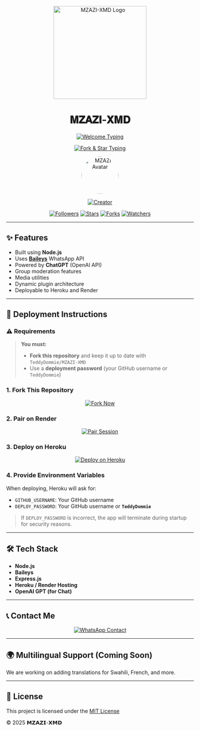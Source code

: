 <p align="center">
  <img src="https://i.imgur.com/k6IOxbZ.jpeg" width="250" alt="MZAZI-XMD Logo"/>
</p>

<h1 align="center">𝐌𝐙𝐀𝐙𝐈-𝐗𝐌𝐃</h1>

<p align="center">
  <a href="https://whatsapp.com/channel/0029VajQn6YF1YlPE0XgBC2m">
    <img src="https://readme-typing-svg.herokuapp.com?font=Rockstar-ExtraBold&size=30&pause=1000&color=0000FF&center=true&vCenter=true&width=500&height=60&lines=WELCOME+TO+MZAZI-XMD!" alt="Welcome Typing"/>
  </a>
</p>

<p align="center">
  <a href="https://github.com/TeddyDommie">
    <img src="https://readme-typing-svg.herokuapp.com?font=Rockstar-ExtraBold&color=F33A6A&lines=FORK+AND+MAYBE+GIVE+ME+A+STAR" alt="Fork & Star Typing"/>
  </a>
</p>

<p align="center">
  <a href="https://github.com/TeddyDommie">
    <img src="https://github.com/TeddyDommie.png" width="100" style="border-radius: 50%;" alt="MZAZI Avatar"/>
  </a>
</p>

<p align="center">
  <a href="#"><img title="Creator" src="https://img.shields.io/badge/Creator-𝗠𝗭𝗔𝗭𝗜-blue.svg?style=for-the-badge&logo=github"></a>
</p>

<p align="center">
  <a href="https://github.com/TeddyDommie?tab=followers"><img src="https://img.shields.io/github/followers/TeddyDommie?label=Followers&style=social" alt="Followers"></a>
  <a href="https://github.com/TeddyDommie/MZAZI-XMD/stargazers/"><img src="https://img.shields.io/github/stars/TeddyDommie/MZAZI-XMD?&style=social" alt="Stars"></a>
  <a href="https://github.com/TeddyDommie/MZAZI-XMD/network/members"><img src="https://img.shields.io/github/forks/TeddyDommie/MZAZI-XMD?style=social" alt="Forks"></a>
  <a href="https://github.com/TeddyDommie/MZAZI-XMD/watchers"><img src="https://img.shields.io/github/watchers/TeddyDommie/MZAZI-XMD?label=Watching&style=social" alt="Watchers"></a>
</p>

---

## ✨ Features

- Built using **Node.js**
- Uses [**Baileys**](https://github.com/whiskeysockets/Baileys) WhatsApp API
- Powered by **ChatGPT** (OpenAI API)
- Group moderation features
- Media utilities
- Dynamic plugin architecture
- Deployable to Heroku and Render

---

## 🚀 Deployment Instructions

### ⚠️ Requirements

> **You must:**
> - **Fork this repository** and keep it up to date with `TeddyDommie/MZAZI-XMD`
> - Use a **deployment password** (your GitHub username or `TeddyDommie`)

### 1. Fork This Repository

<p align="center">
  <a href="https://github.com/TeddyDommie/MZAZI-XMD/fork">
    <img src="https://img.shields.io/badge/Fork%20Create-purple?style=for-the-badge&logo=github" alt="Fork Now">
  </a>
</p>

### 2. Pair on Render

<p align="center">
  <a href="https://mzazi.onrender.com">
    <img src="https://img.shields.io/badge/_𝗦𝗘𝗦𝗦𝗜𝗢𝗡_(MZAZI-XMD)-E6E6FA?style=for-the-badge&logo=koyeb" alt="Pair Session">
  </a>
</p>

### 3. Deploy on Heroku

<p align="center">
  <a href="https://dashboard.heroku.com/new?button-url=https://github.com/TeddyDommie/MZAZI-XMD&template=https://github.com/TeddyDommie/MZAZI-XMD.git">
    <img src="https://www.herokucdn.com/deploy/button.svg" alt="Deploy on Heroku"/>
  </a>
</p>

### 4. Provide Environment Variables

When deploying, Heroku will ask for:

- `GITHUB_USERNAME`: Your GitHub username
- `DEPLOY_PASSWORD`: Your GitHub username or **`TeddyDommie`**

> If `DEPLOY_PASSWORD` is incorrect, the app will terminate during startup for security reasons.

---

## 🛠️ Tech Stack

- **Node.js**
- **Baileys**
- **Express.js**
- **Heroku / Render Hosting**
- **OpenAI GPT (for Chat)**

---

## 📞 Contact Me

<p align="center">
  <a href="https://api.whatsapp.com/send?phone=254741388986&text=Hello+𝗠𝗭𝗔𝗭𝗜">
    <img src="https://img.shields.io/badge/Contact%20𝗠𝗭𝗔𝗭𝗜༆-25D366?style=for-the-badge&logo=whatsapp&logoColor=white" alt="WhatsApp Contact">
  </a>
</p>

---

## 🌍 Multilingual Support (Coming Soon)

We are working on adding translations for Swahili, French, and more.

---

## 📜 License

This project is licensed under the [MIT License](https://github.com/TeddyDommie/MZAZI-XMD/blob/main/LICENSE)

&copy; 2025 𝗠𝗭𝗔𝗭𝗜-𝗫𝗠𝗗
